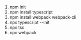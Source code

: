 1. npm init
2. npm install typescript
3. npm install webpack webpack-cli
4. npx typescript --init
5. npx tsc
6. npx webpack
